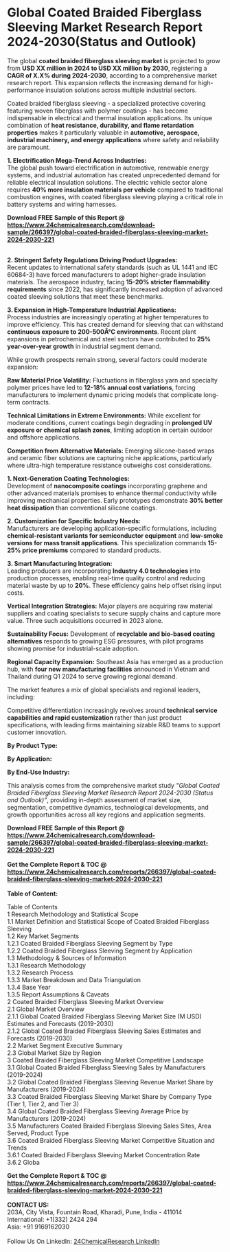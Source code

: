 <h1>Global Coated Braided Fiberglass Sleeving Market Research Report 2024-2030(Status and Outlook)</h1><p>The global <strong>coated braided fiberglass sleeving market</strong> is projected to grow from <strong>USD XX million in 2024 to USD XX million by 2030</strong>, registering a <strong>CAGR of X.X% during 2024-2030</strong>, according to a comprehensive market research report. This expansion reflects the increasing demand for high-performance insulation solutions across multiple industrial sectors.</p><p>Coated braided fiberglass sleeving - a specialized protective covering featuring woven fiberglass with polymer coatings - has become indispensable in electrical and thermal insulation applications. Its unique combination of <strong>heat resistance, durability, and flame retardation properties</strong> makes it particularly valuable in <strong>automotive, aerospace, industrial machinery, and energy applications</strong> where safety and reliability are paramount.</p><p><strong>1. Electrification Mega-Trend Across Industries:</strong><br>
The global push toward electrification in automotive, renewable energy systems, and industrial automation has created unprecedented demand for reliable electrical insulation solutions. The electric vehicle sector alone requires <strong>40% more insulation materials per vehicle</strong> compared to traditional combustion engines, with coated fiberglass sleeving playing a critical role in battery systems and wiring harnesses.</p><div><b>Download FREE Sample of this Report @ 
            <a href="https://www.24chemicalresearch.com/download-sample/266397/global-coated-braided-fiberglass-sleeving-market-2024-2030-221">
            https://www.24chemicalresearch.com/download-sample/266397/global-coated-braided-fiberglass-sleeving-market-2024-2030-221</a></b></div><br><p><strong>2. Stringent Safety Regulations Driving Product Upgrades:</strong><br>
Recent updates to international safety standards (such as UL 1441 and IEC 60684-3) have forced manufacturers to adopt higher-grade insulation materials. The aerospace industry, facing <strong>15-20% stricter flammability requirements</strong> since 2022, has significantly increased adoption of advanced coated sleeving solutions that meet these benchmarks.</p><p><strong>3. Expansion in High-Temperature Industrial Applications:</strong><br>
Process industries are increasingly operating at higher temperatures to improve efficiency. This has created demand for sleeving that can withstand <strong>continuous exposure to 200-500Â°C environments</strong>. Recent plant expansions in petrochemical and steel sectors have contributed to <strong>25% year-over-year growth</strong> in industrial segment demand.</p><p>While growth prospects remain strong, several factors could moderate expansion:</p><p><strong>Raw Material Price Volatility:</strong> Fluctuations in fiberglass yarn and specialty polymer prices have led to <strong>12-18% annual cost variations</strong>, forcing manufacturers to implement dynamic pricing models that complicate long-term contracts.</p><p><strong>Technical Limitations in Extreme Environments:</strong> While excellent for moderate conditions, current coatings begin degrading in <strong>prolonged UV exposure or chemical splash zones</strong>, limiting adoption in certain outdoor and offshore applications.</p><p><strong>Competition from Alternative Materials:</strong> Emerging silicone-based wraps and ceramic fiber solutions are capturing niche applications, particularly where ultra-high temperature resistance outweighs cost considerations.</p><p><strong>1. Next-Generation Coating Technologies:</strong><br>
Development of <strong>nanocomposite coatings</strong> incorporating graphene and other advanced materials promises to enhance thermal conductivity while improving mechanical properties. Early prototypes demonstrate <strong>30% better heat dissipation</strong> than conventional silicone coatings.</p><p><strong>2. Customization for Specific Industry Needs:</strong><br>
Manufacturers are developing application-specific formulations, including <strong>chemical-resistant variants for semiconductor equipment</strong> and <strong>low-smoke versions for mass transit applications</strong>. This specialization commands <strong>15-25% price premiums</strong> compared to standard products.</p><p><strong>3. Smart Manufacturing Integration:</strong><br>
Leading producers are incorporating <strong>Industry 4.0 technologies</strong> into production processes, enabling real-time quality control and reducing material waste by up to <strong>20%</strong>. These efficiency gains help offset rising input costs.</p><p><strong>Vertical Integration Strategies:</strong> Major players are acquiring raw material suppliers and coating specialists to secure supply chains and capture more value. Three such acquisitions occurred in 2023 alone.</p><p><strong>Sustainability Focus:</strong> Development of <strong>recyclable and bio-based coating alternatives</strong> responds to growing ESG pressures, with pilot programs showing promise for industrial-scale adoption.</p><p><strong>Regional Capacity Expansion:</strong> Southeast Asia has emerged as a production hub, with <strong>four new manufacturing facilities</strong> announced in Vietnam and Thailand during Q1 2024 to serve growing regional demand.</p><p>The market features a mix of global specialists and regional leaders, including:</p><p>Competitive differentiation increasingly revolves around <strong>technical service capabilities and rapid customization</strong> rather than just product specifications, with leading firms maintaining sizable R&amp;D teams to support customer innovation.</p><p><strong>By Product Type:</strong></p><p><strong>By Application:</strong></p><p><strong>By End-Use Industry:</strong></p><p>This analysis comes from the comprehensive market study <em>"Global Coated Braided Fiberglass Sleeving Market Research Report 2024-2030 (Status and Outlook)"</em>, providing in-depth assessment of market size, segmentation, competitive dynamics, technological developments, and growth opportunities across all key regions and application segments.</p><div><b>Download FREE Sample of this Report @ 
            <a href="https://www.24chemicalresearch.com/download-sample/266397/global-coated-braided-fiberglass-sleeving-market-2024-2030-221">
            https://www.24chemicalresearch.com/download-sample/266397/global-coated-braided-fiberglass-sleeving-market-2024-2030-221</a></b></div><br><div><b>Get the Complete Report & TOC @ 
            <a href="https://www.24chemicalresearch.com/reports/266397/global-coated-braided-fiberglass-sleeving-market-2024-2030-221">
            https://www.24chemicalresearch.com/reports/266397/global-coated-braided-fiberglass-sleeving-market-2024-2030-221</a></b></div><br>
            <b>Table of Content:</b><p>Table of Contents<br />
1 Research Methodology and Statistical Scope<br />
1.1 Market Definition and Statistical Scope of Coated Braided Fiberglass Sleeving<br />
1.2 Key Market Segments<br />
1.2.1 Coated Braided Fiberglass Sleeving Segment by Type<br />
1.2.2 Coated Braided Fiberglass Sleeving Segment by Application<br />
1.3 Methodology & Sources of Information<br />
1.3.1 Research Methodology<br />
1.3.2 Research Process<br />
1.3.3 Market Breakdown and Data Triangulation<br />
1.3.4 Base Year<br />
1.3.5 Report Assumptions & Caveats<br />
2 Coated Braided Fiberglass Sleeving Market Overview<br />
2.1 Global Market Overview<br />
2.1.1 Global Coated Braided Fiberglass Sleeving Market Size (M USD) Estimates and Forecasts (2019-2030)<br />
2.1.2 Global Coated Braided Fiberglass Sleeving Sales Estimates and Forecasts (2019-2030)<br />
2.2 Market Segment Executive Summary<br />
2.3 Global Market Size by Region<br />
3 Coated Braided Fiberglass Sleeving Market Competitive Landscape<br />
3.1 Global Coated Braided Fiberglass Sleeving Sales by Manufacturers (2019-2024)<br />
3.2 Global Coated Braided Fiberglass Sleeving Revenue Market Share by Manufacturers (2019-2024)<br />
3.3 Coated Braided Fiberglass Sleeving Market Share by Company Type (Tier 1, Tier 2, and Tier 3)<br />
3.4 Global Coated Braided Fiberglass Sleeving Average Price by Manufacturers (2019-2024)<br />
3.5 Manufacturers Coated Braided Fiberglass Sleeving Sales Sites, Area Served, Product Type<br />
3.6 Coated Braided Fiberglass Sleeving Market Competitive Situation and Trends<br />
3.6.1 Coated Braided Fiberglass Sleeving Market Concentration Rate<br />
3.6.2 Globa</p><div><b>Get the Complete Report & TOC @ 
            <a href="https://www.24chemicalresearch.com/reports/266397/global-coated-braided-fiberglass-sleeving-market-2024-2030-221">
            https://www.24chemicalresearch.com/reports/266397/global-coated-braided-fiberglass-sleeving-market-2024-2030-221</a></b></div><br><b>CONTACT US:</b><br>
            203A, City Vista, Fountain Road, Kharadi, Pune, India - 411014<br>
            International: +1(332) 2424 294<br>
            Asia: +91 9169162030 <br><br>
            Follow Us On LinkedIn: <a href="https://www.linkedin.com/company/24chemicalresearch/">24ChemicalResearch LinkedIn</a>